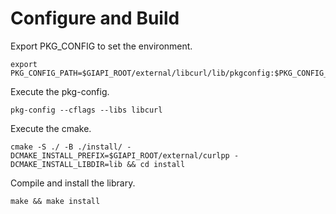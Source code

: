 # Configure and Build
Export PKG_CONFIG to set the environment.
```
export PKG_CONFIG_PATH=$GIAPI_ROOT/external/libcurl/lib/pkgconfig:$PKG_CONFIG_PATH
```
Execute the pkg-config.
```
pkg-config --cflags --libs libcurl
```

Execute the cmake.
```
cmake -S ./ -B ./install/ -DCMAKE_INSTALL_PREFIX=$GIAPI_ROOT/external/curlpp -DCMAKE_INSTALL_LIBDIR=lib && cd install
```

Compile and install the library. 
```
make && make install
```
